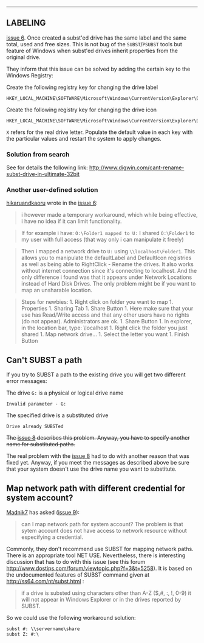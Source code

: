 


---

## LABELING ##

[issue 6](https://code.google.com/p/psubst/issues/detail?id=6). Once created a subst'ed drive has the same label and the same total, used and free sizes. This is not bug of the `SUBST`/`PSUBST` tools but feature of Windows when subst'ed drives inherit properties from the original drive.

They inform that this issue can be solved by adding the certain key to the Windows Registry:

Create the following registry key for changing the drive label
```
HKEY_LOCAL_MACHINE\SOFTWARE\Microsoft\Windows\CurrentVersion\Explorer\DriveIcons\X\DefaultLabel 
```

Create the following registry key for changing the drive icon
```
HKEY_LOCAL_MACHINE\SOFTWARE\Microsoft\Windows\CurrentVersion\Explorer\DriveIcons\X\DefaultIcon 
```

`X` refers for the real drive letter. Populate the default value in each key with the particular values and restart the system to apply changes.

### Solution from search ###
See for details the following link: http://www.digwin.com/cant-rename-subst-drive-in-ultimate-32bit

### Another user-defined solution ###
[hikaruandkaoru](http://code.google.com/u/116624949029883137816/) wrote in the [issue 6](https://code.google.com/p/psubst/issues/detail?id=6):

> i however made a temporary workaround, which while being effective, i have no idea if it can limit functionality.

> If for example i have: `O:\Folder1 mapped to U:` I shared `O:\Folder1` to my user with full access (that way only i can manipulate it freely)

> Then i mapped a network drive to `U:` using `\\localhost\Folder1`. This allows you to manipulate the defaultLabel and DefaultIcon registries as well as being able to RightClick - Rename the drives. It also works without internet connection since it's connecting to localhost. And the only difference i found was that it appears under Network Locations instead of Hard Disk Drives. The only problem might be if you want to map an unsharable location.

> Steps for newbies:
    1. Right click on folder you want to map
    1. Properties
    1. Sharing Tab
    1. Share Button
    1. Here make sure that your use has Read/Write access and that any other users have no rights (do not appear). Administrators are ok.
    1. Share Button
    1. In explorer, in the location bar, type: \\localhost
    1. Right click the folder you just shared
    1. Map network drive...
    1. Select the letter you want
    1. Finish Button

## Can't SUBST a path ##
If you try to SUBST a path to the existing drive you will get two different error messages:

The drive `G:` is a physical or logical drive name
```
Invalid parameter - G:
```

The specified drive is a substituted drive
```
Drive already SUBSTed
```

~~The [issue 8](https://code.google.com/p/psubst/issues/detail?id=8) describes this problem. Anyway, you have to specify another name for substituted paths.~~

The real problem with the [issue 8](https://code.google.com/p/psubst/issues/detail?id=8) had to do with another reason that was fixed yet. Anyway, if you meet the messages as described above be sure that your system doesn't use the drive name you want to substitute.

## Map network path with different credential for system account? ##

[Madnik7](http://code.google.com/u/Madnik7@gmail.com/) has asked ([issue 9](https://code.google.com/p/psubst/issues/detail?id=9)):
> can I map network path for system account? The problem is that sytem account does not have access to network resource without especifying a credential.

Commonly, they don't recommend use SUBST for mapping network paths. There is an appropriate tool NET USE. Nevertheless, there is interesting discussion that has to do with this issue (see this forum http://www.dostips.com/forum/viewtopic.php?f=3&t=5258). It is based on the undocumented features of SUBST command given at http://ss64.com/nt/subst.html :

> if a drive is substed using characters other than A-Z ($,#, :, !, 0-9) it will not appear in Windows Explorer or in the drives reported by SUBST.

So we could use the following workaround solution:
```
subst #: \\servername\share
subst Z: #:\
```
